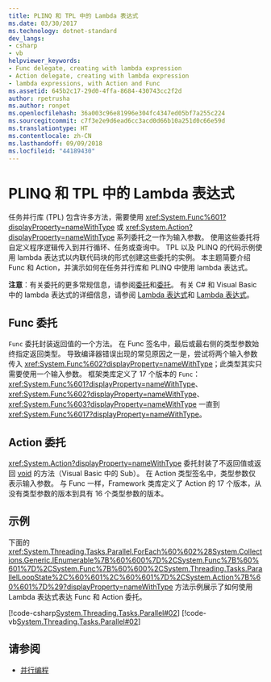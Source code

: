 ```yaml
---
title: PLINQ 和 TPL 中的 Lambda 表达式
ms.date: 03/30/2017
ms.technology: dotnet-standard
dev_langs:
- csharp
- vb
helpviewer_keywords:
- Func delegate, creating with lambda expression
- Action delegate, creating with lambda expression
- lambda expressions, with Action and Func
ms.assetid: 645b2c17-29d0-4ffa-8684-430743cc2f2d
author: rpetrusha
ms.author: ronpet
ms.openlocfilehash: 36a003c96e81996e304fc4347ed05bf7a255c224
ms.sourcegitcommit: c7f3e2e9d6ead6cc3acd0d66b10a251d0c66e59d
ms.translationtype: HT
ms.contentlocale: zh-CN
ms.lasthandoff: 09/09/2018
ms.locfileid: "44189430"
---
```

# <a name="lambda-expressions-in-plinq-and-tpl"></a>PLINQ 和 TPL 中的 Lambda 表达式
任务并行库 (TPL) 包含许多方法，需要使用 <xref:System.Func%601?displayProperty=nameWithType> 或 <xref:System.Action?displayProperty=nameWithType> 系列委托之一作为输入参数。 使用这些委托将自定义程序逻辑传入到并行循环、任务或查询中。 TPL 以及 PLINQ 的代码示例使用 lambda 表达式以内联代码块的形式创建这些委托的实例。 本主题简要介绍 Func 和 Action，并演示如何在任务并行库和 PLINQ 中使用 lambda 表达式。  
  
 **注意**：有关委托的更多常规信息，请参阅[委托](../../csharp/programming-guide/delegates/index.md)和[委托](../../visual-basic/programming-guide/language-features/delegates/index.md)。 有关 C# 和 Visual Basic 中的 lambda 表达式的详细信息，请参阅 [Lambda 表达式](~/docs/csharp/programming-guide/statements-expressions-operators/lambda-expressions.md)和 [Lambda 表达式](~/docs/visual-basic/programming-guide/language-features/procedures/lambda-expressions.md)。  
  
## <a name="func-delegate"></a>Func 委托  
 `Func` 委托封装返回值的一个方法。 在 Func 签名中，最后或最右侧的类型参数始终指定返回类型。 导致编译器错误出现的常见原因之一是，尝试将两个输入参数传入 <xref:System.Func%602?displayProperty=nameWithType>；此类型其实只需要使用一个输入参数。 框架类库定义了 17 个版本的 `Func`：<xref:System.Func%601?displayProperty=nameWithType>、<xref:System.Func%602?displayProperty=nameWithType>、<xref:System.Func%603?displayProperty=nameWithType> 一直到 <xref:System.Func%6017?displayProperty=nameWithType>。  
  
## <a name="action-delegate"></a>Action 委托  
 <xref:System.Action?displayProperty=nameWithType> 委托封装了不返回值或返回 [void](~/docs/csharp/language-reference/keywords/void.md) 的方法（Visual Basic 中的 Sub）。 在 Action 类型签名中，类型参数仅表示输入参数。 与 Func 一样，Framework 类库定义了 Action 的 17 个版本，从没有类型参数的版本到具有 16 个类型参数的版本。  
  
## <a name="example"></a>示例  
 下面的 <xref:System.Threading.Tasks.Parallel.ForEach%60%602%28System.Collections.Generic.IEnumerable%7B%60%600%7D%2CSystem.Func%7B%60%601%7D%2CSystem.Func%7B%60%600%2CSystem.Threading.Tasks.ParallelLoopState%2C%60%601%2C%60%601%7D%2CSystem.Action%7B%60%601%7D%29?displayProperty=nameWithType> 方法示例展示了如何使用 Lambda 表达式表达 Func 和 Action 委托。  
  
 [!code-csharp[System.Threading.Tasks.Parallel#02](../../../samples/snippets/csharp/VS_Snippets_CLR_System/system.threading.tasks.parallel/cs/parallelforeach.cs#02)]
 [!code-vb[System.Threading.Tasks.Parallel#02](../../../samples/snippets/visualbasic/VS_Snippets_CLR_System/system.threading.tasks.parallel/vb/parallelforeach.vb#02)]  
  
## <a name="see-also"></a>请参阅

- [并行编程](../../../docs/standard/parallel-programming/index.md)
